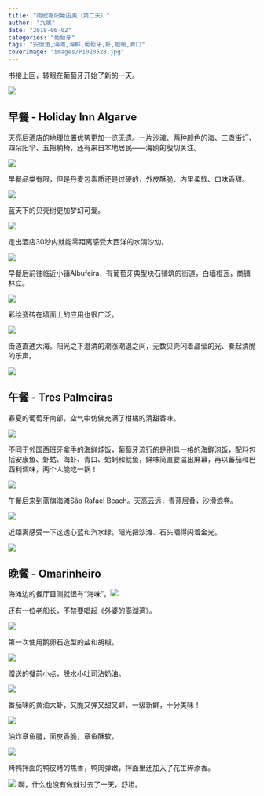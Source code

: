 ```yaml
---
title: "南欧艳阳葡国美（第二天）"
author: "九姨"
date: "2018-06-02"
categories: "葡萄牙"
tags: "安康鱼,海滩,海鲜,葡萄牙,虾,蛤蜊,青口"
coverImage: "images/P1020528.jpg"
---
```


书接上回，转眼在葡萄牙开始了新的一天。

![](images/Screen-Shot-2018-04-13-at-21.57.37.png)

## 早餐 - Holiday Inn Algarve

天亮后酒店的地理位置优势更加一览无遗。一片沙滩、两种颜色的海、三盏街灯、四朵阳伞、五把躺椅，还有来自本地居民——海鸥的殷切关注。

![](images/20180329_082341.jpg)

早餐品类有限，但是丹麦包素质还是过硬的，外皮酥脆、内里柔软、口味香甜。

![](images/20180329_084514.jpg)

蓝天下的贝壳树更加梦幻可爱。

![](images/20180329_094213.jpg)

走出酒店30秒内就能零距离感受大西洋的水清沙幼。

![](images/20180329_095023.jpg)

早餐后前往临近小镇Albufeira，有葡萄牙典型块石铺筑的街道，白墙橙瓦，商铺林立。

![](images/20180329_102701.jpg)

彩绘瓷砖在墙面上的应用也很广泛。

![](images/20180329_113031.jpg)

街道直通大海。阳光之下澄清的潮涨潮退之间，无数贝壳闪着晶莹的光、奏起清脆的乐声。

![](images/20180329_110723.jpg)

## 午餐 - Tres Palmeiras

春夏的葡萄牙南部，空气中仿佛充满了柑橘的清甜香味。

![](images/20180329_121351.jpg)

不同于邻国西班牙拿手的海鲜炖饭，葡萄牙流行的是别具一格的海鲜泡饭，配料包括安康鱼、虾蛄、海虾、青口、蛤蜊和鱿鱼，鲜味简直要溢出屏幕，再以蕃茄和巴西利调味，两个人能吃一锅！

![](images/20180329_124405.jpg)

午餐后来到蓝旗海滩São Rafael Beach。天高云远，青蓝层叠，沙滑浪卷。

![](images/20180329_143048-e1524395343248.jpg)

近距离感受一下这透心蓝和汽水绿。阳光把沙滩、石头晒得闪着金光。

![](images/20180329_163719.jpg)

## 晚餐 - Omarinheiro

海滩边的餐厅目测就很有“海味”。![](images/20180329_185943.jpg)

还有一位老船长，不禁要唱起《外婆的澎湖湾》。

![](images/20180329_220124.jpg)

第一次使用鹅卵石造型的盐和胡椒。

![](images/20180329_184642.jpg)

赠送的餐前小点，脱水小吐司沾奶油。

![](images/20180329_185148-e1527888557885.jpg)

番茄味的黄油大虾，又脆又弹又甜又鲜，一级新鲜，十分美味！

![](images/20180329_191038.jpg)

油炸章鱼腿，面皮香脆，章鱼酥软。

![](images/20180329_194146.jpg)

烤鸭拌面的鸭皮烤的焦香，鸭肉弹嫩，拌面里还加入了花生碎添香。

![](images/20180329_194213.jpg) 啊，什么也没有做就过去了一天，舒坦。
